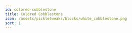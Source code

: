 ```yaml
---
id: colored-cobblestone
title: Colored Cobblestone
icon: /assets/pickletweaks/blocks/white_cobblestone.png
sort: 1
---
```


